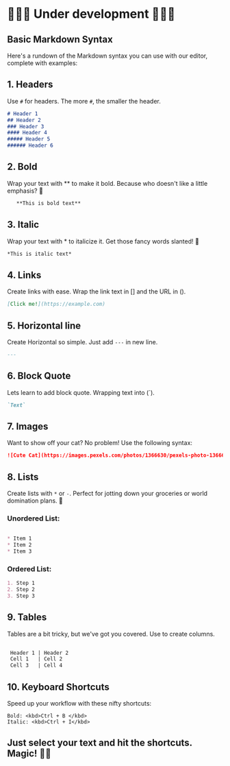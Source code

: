 # 🚧🚧🚧 Under development 🚧🚧🚧

## Basic Markdown Syntax
Here's a rundown of the Markdown syntax you can use with our editor, complete with examples:

## 1. Headers
Use `#` for headers. The more `#`, the smaller the header.

```markDown
# Header 1
## Header 2
### Header 3
#### Header 4
##### Header 5
###### Header 6
```

## 2. Bold
Wrap your text with ** to make it bold. Because who doesn't like a little emphasis? 💪

```markDown
   **This is bold text**
```

## 3. Italic
Wrap your text with * to italicize it. Get those fancy words slanted! 🎨

```markdown
*This is italic text*
```
## 4. Links
Create links with ease. Wrap the link text in [] and the URL in ().
```markdown
[Click me!](https://example.com)
```

## 5. Horizontal line
Create Horizontal so simple. Just add `---` in new line.
```markdown
---
```

## 6. Block Quote
Lets learn to add block quote. Wrapping text into (`).
```markdown
`Text`
```

## 7. Images
Want to show off your cat? No problem! Use the following syntax:
```markdown
![Cute Cat](https://images.pexels.com/photos/1366630/pexels-photo-1366630.jpeg?auto=compress&cs=tinysrgb&w=600)
```
## 8. Lists
Create lists with `*` or `-`. Perfect for jotting down your groceries or world domination plans. 📝

### Unordered List:

```markdown

* Item 1
* Item 2
* Item 3
```
### Ordered List:

```markdown
1. Step 1
2. Step 2
3. Step 3
```

## 9. Tables
Tables are a bit tricky, but we've got you covered. Use  to create columns.

```markdown
 
 Header 1 | Header 2 
 Cell 1   | Cell 2   
 Cell 3   | Cell 4 
```
## 10. Keyboard Shortcuts
Speed up your workflow with these nifty shortcuts:

```Short cut
Bold: <kbd>Ctrl + B </kbd>
Italic: <kbd>Ctrl + I</kbd>
```
Just select your text and hit the shortcuts. Magic! 🎩✨
---
